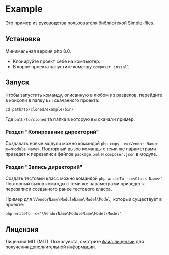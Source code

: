 # Example

Это пример из руководства пользователя
библиотекой [Simple-files](https://github.com/vinogradsoft/simple-files).

## Установка

Минимальная версия php 8.0.

- Клонируйте проект себе на компьютер.
- В корне проекта запустите команду ``` composer install ```

## Запуск

Чтобы запустить команду, описанную в любом из разделов, перейдите в консоли в папку `bin` скачанного проекта:

```
cd path/to/cloned/example/bin/
```

Где `path/to/cloned` та папка в которую вы скачали пример.

### Раздел "Копирование директорий"

Создавать новые модули можно командой `php copy -v=<Vendor Name> -m=<Module Name>`.
Повторный вызов команды с теми же параметрами приведет к перезаписи файлов `package.xml` и `composer.json` в модуле.

### Раздел "Запись директорий"

Создать тестовый класс можно командой `php writeTo -c=<Сlass Name>'`.
Повторный вызов команды с теми же параметрами приведет к перезаписи созданного ранее тестового класса.

Пример для `\VendorName\ModuleName\Model\Model`, который существует в проекте:

```
php writeTo -c="\VendorName\ModuleName\Model\Model"
```

## Лицензия

Лицензия MIT (MIT). Пожалуйста, смотрите [файл лицензии](LICENSE) для получения дополнительной информации.
